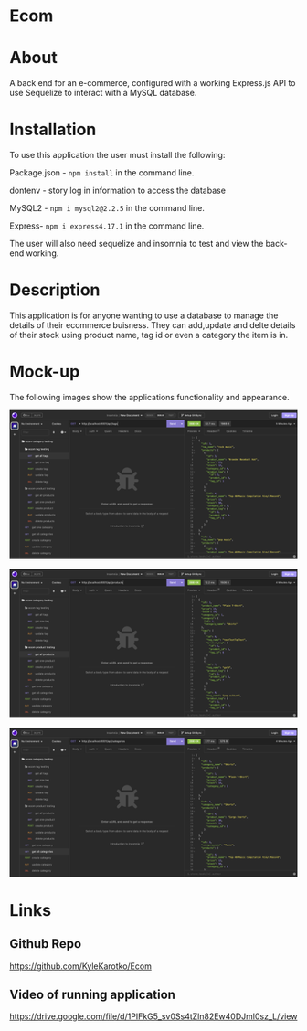# Ecom
# About
A back end for an e-commerce, configured with a working Express.js API to use Sequelize to interact with a MySQL database.

# Installation
To use this application the user must install the following:

Package.json - `npm install` in the command line.

dontenv - story log in information to access the database

MySQL2 - `npm i mysql2@2.2.5` in the command line.

Express- `npm i express4.17.1` in the command line.

The user will also need sequelize and insomnia to test and view the back-end working.

# Description
This application is for anyone wanting to use a database to manage the details of their ecommerce buisness. They can add,update and delte details of their stock using product name, tag id or even a category the item is in.

# Mock-up
The following images show the applications functionality and appearance.

![Insomnia view example](./images/ECOM1.png)

![Insomnia view example](./images/ECOM2.png)

![Insomnia view example](./images/ECOM3.png)

# Links

## Github Repo
https://github.com/KyleKarotko/Ecom
## Video of running application
https://drive.google.com/file/d/1PIFkG5_sv0Ss4tZln82Ew40DJml0sz_L/view